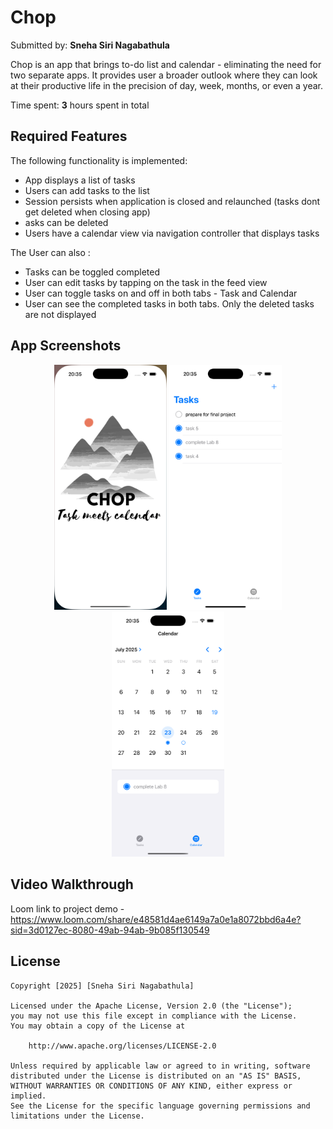 # Chop

Submitted by: **Sneha Siri Nagabathula**

Chop is an app that brings to-do list and calendar - eliminating the need for two separate apps. It provides user a broader outlook where they can look at their productive 
life in the precision of day, week, months, or even a year.

Time spent: **3** hours spent in total

## Required Features

The following functionality is implemented:

- App displays a list of tasks
- Users can add tasks to the list
-  Session persists when application is closed and relaunched (tasks dont get deleted when closing app) 
-  asks can be deleted
-  Users have a calendar view via navigation controller that displays tasks	


The User can also : 
-  Tasks can be toggled completed
-  User can edit tasks by tapping on the task in the feed view
-  User can toggle tasks on  and off in both tabs - Task and Calendar
-  User can see the completed tasks in both tabs. Only the deleted tasks are not displayed

## App Screenshots

<div align="center">
  <img src="./sim1.png" alt="Home" width="180">
  <img src="./sim2.png" alt="Profile" width="180">
  <img src="./sim3.png" alt="Settings" width="180">
</div>


## Video Walkthrough

Loom link to project demo - https://www.loom.com/share/e48581d4ae6149a7a0e1a8072bbd6a4e?sid=3d0127ec-8080-49ab-94ab-9b085f130549 



## License

    Copyright [2025] [Sneha Siri Nagabathula]

    Licensed under the Apache License, Version 2.0 (the "License");
    you may not use this file except in compliance with the License.
    You may obtain a copy of the License at

        http://www.apache.org/licenses/LICENSE-2.0

    Unless required by applicable law or agreed to in writing, software
    distributed under the License is distributed on an "AS IS" BASIS,
    WITHOUT WARRANTIES OR CONDITIONS OF ANY KIND, either express or implied.
    See the License for the specific language governing permissions and
    limitations under the License.

